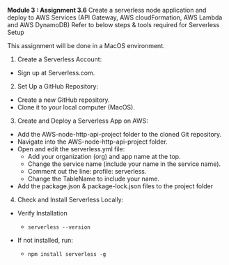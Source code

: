 **Module 3 : Assignment 3.6**
Create a serverless node application and deploy to AWS Services (API Gateway, AWS cloudFormation, AWS Lambda and AWS DynamoDB)
Refer to below steps & tools required for Serverless Setup

This assignment will be done in a MacOS environment.

1) Create a Serverless Account:
- Sign up at Serverless.com.

2) Set Up a GitHub Repository:
- Create a new GitHub repository.
- Clone it to your local computer (MacOS).

3) Create and Deploy a Serverless App on AWS:
- Add the AWS-node-http-api-project folder to the cloned Git repository.
- Navigate into the AWS-node-http-api-project folder.
- Open and edit the serverless.yml file:
  - Add your organization (org) and app name at the top.
  - Change the service name (include your name in the service name).
  - Comment out the line: profile: serverless.
  - Change the TableName to include your name.
- Add the package.json & package-lock.json files to the project folder  

4) Check and Install Serverless Locally:
  - Verify Installation
    -     serverless --version
  - If not installed, run:
    -     npm install serverless -g

